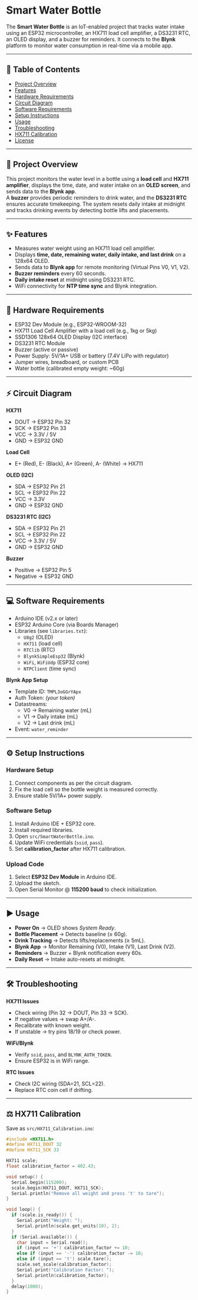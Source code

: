 # Smart Water Bottle  

The **Smart Water Bottle** is an IoT-enabled project that tracks water intake using an ESP32 microcontroller, an HX711 load cell amplifier, a DS3231 RTC, an OLED display, and a buzzer for reminders. It connects to the **Blynk** platform to monitor water consumption in real-time via a mobile app.  

---

## 📑 Table of Contents
- [Project Overview](#project-overview)  
- [Features](#features)  
- [Hardware Requirements](#hardware-requirements)  
- [Circuit Diagram](#circuit-diagram)  
- [Software Requirements](#software-requirements)  
- [Setup Instructions](#setup-instructions)  
- [Usage](#usage)  
- [Troubleshooting](#troubleshooting)  
- [HX711 Calibration](#hx711-calibration)  
- [License](#license)  

---

## 📖 Project Overview  
This project monitors the water level in a bottle using a **load cell** and **HX711 amplifier**, displays the time, date, and water intake on an **OLED screen**, and sends data to the **Blynk app**.  
A **buzzer** provides periodic reminders to drink water, and the **DS3231 RTC** ensures accurate timekeeping. The system resets daily intake at midnight and tracks drinking events by detecting bottle lifts and placements.  

---

## ✨ Features  
- Measures water weight using an HX711 load cell amplifier.  
- Displays **time, date, remaining water, daily intake, and last drink** on a 128x64 OLED.  
- Sends data to **Blynk app** for remote monitoring (Virtual Pins V0, V1, V2).  
- **Buzzer reminders** every 60 seconds.  
- **Daily intake reset** at midnight using DS3231 RTC.  
- WiFi connectivity for **NTP time sync** and Blynk integration.  

---

## 🔧 Hardware Requirements  
- ESP32 Dev Module (e.g., ESP32-WROOM-32)  
- HX711 Load Cell Amplifier with a load cell (e.g., 1kg or 5kg)  
- SSD1306 128x64 OLED Display (I2C interface)  
- DS3231 RTC Module  
- Buzzer (active or passive)  
- Power Supply: 5V/1A+ USB or battery (7.4V LiPo with regulator)  
- Jumper wires, breadboard, or custom PCB  
- Water bottle (calibrated empty weight: ~60g)  

---

## ⚡ Circuit Diagram  

**HX711**  
- DOUT → ESP32 Pin 32  
- SCK → ESP32 Pin 33  
- VCC → 3.3V / 5V  
- GND → ESP32 GND  

**Load Cell**  
- E+ (Red), E- (Black), A+ (Green), A- (White) → HX711  

**OLED (I2C)**  
- SDA → ESP32 Pin 21  
- SCL → ESP32 Pin 22  
- VCC → 3.3V  
- GND → ESP32 GND  

**DS3231 RTC (I2C)**  
- SDA → ESP32 Pin 21  
- SCL → ESP32 Pin 22  
- VCC → 3.3V / 5V  
- GND → ESP32 GND  

**Buzzer**  
- Positive → ESP32 Pin 5  
- Negative → ESP32 GND  

---

## 💻 Software Requirements  
- Arduino IDE (v2.x or later)  
- ESP32 Arduino Core (via Boards Manager)  
- Libraries (see `libraries.txt`):  
  - `U8g2` (OLED)  
  - `HX711` (load cell)  
  - `RTClib` (RTC)  
  - `BlynkSimpleEsp32` (Blynk)  
  - `WiFi`, `WiFiUdp` (ESP32 core)  
  - `NTPClient` (time sync)  

**Blynk App Setup**  
- Template ID: `TMPL3oGGrYApx`  
- Auth Token: *(your token)*  
- Datastreams:  
  - V0 → Remaining water (mL)  
  - V1 → Daily intake (mL)  
  - V2 → Last drink (mL)  
- Event: `water_reminder`  

---

## ⚙️ Setup Instructions  

### Hardware Setup  
1. Connect components as per the circuit diagram.  
2. Fix the load cell so the bottle weight is measured correctly.  
3. Ensure stable 5V/1A+ power supply.  

### Software Setup  
1. Install Arduino IDE + ESP32 core.  
2. Install required libraries.  
3. Open `src/SmartWaterBottle.ino`.  
4. Update WiFi credentials (`ssid`, `pass`).  
5. Set **calibration_factor** after HX711 calibration.  

### Upload Code  
1. Select **ESP32 Dev Module** in Arduino IDE.  
2. Upload the sketch.  
3. Open Serial Monitor @ **115200 baud** to check initialization.  

---

## ▶️ Usage  
- **Power On** → OLED shows *System Ready*.  
- **Bottle Placement** → Detects baseline (≥ 60g).  
- **Drink Tracking** → Detects lifts/replacements (≥ 5mL).  
- **Blynk App** → Monitor Remaining (V0), Intake (V1), Last Drink (V2).  
- **Reminders** → Buzzer + Blynk notification every 60s.  
- **Daily Reset** → Intake auto-resets at midnight.  

---

## 🛠 Troubleshooting  

**HX711 Issues**  
- Check wiring (Pin 32 → DOUT, Pin 33 → SCK).  
- If negative values → swap A+/A-.  
- Recalibrate with known weight.  
- If unstable → try pins 18/19 or check power.  

**WiFi/Blynk**  
- Verify `ssid`, `pass`, and `BLYNK_AUTH_TOKEN`.  
- Ensure ESP32 is in WiFi range.  

**RTC Issues**  
- Check I2C wiring (SDA=21, SCL=22).  
- Replace RTC coin cell if drifting.  

---

## ⚖️ HX711 Calibration  

Save as `src/HX711_Calibration.ino`:  

```cpp
#include <HX711.h>
#define HX711_DOUT 32
#define HX711_SCK 33

HX711 scale;
float calibration_factor = 402.43;

void setup() {
  Serial.begin(115200);
  scale.begin(HX711_DOUT, HX711_SCK);
  Serial.println("Remove all weight and press 't' to tare");
}

void loop() {
  if (scale.is_ready()) {
    Serial.print("Weight: ");
    Serial.println(scale.get_units(10), 2);
  }
  if (Serial.available()) {
    char input = Serial.read();
    if (input == '+') calibration_factor += 10;
    else if (input == '-') calibration_factor -= 10;
    else if (input == 't') scale.tare();
    scale.set_scale(calibration_factor);
    Serial.print("Calibration Factor: ");
    Serial.println(calibration_factor);
  }
  delay(1000);
}
